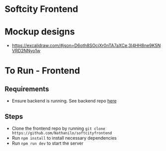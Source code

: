 # Softcity Frontend

# Mockup designs

- https://excalidraw.com/#json=D6oth8SOcjXr0nTA7aXCe,3I4HH8ne9K5NVRD2NNyo1w

# To Run - Frontend

## Requirements

- Ensure backend is running. See backend repo [here](https://github.com/Nathanilo/softcitybackend)

## Steps

- Clone the frontend repo by running `git clone https://github.com/Nathanilo/softcityfrontend`
- Run `npm install` to install necessary dependencies
- Run `npm run dev` to start the server
